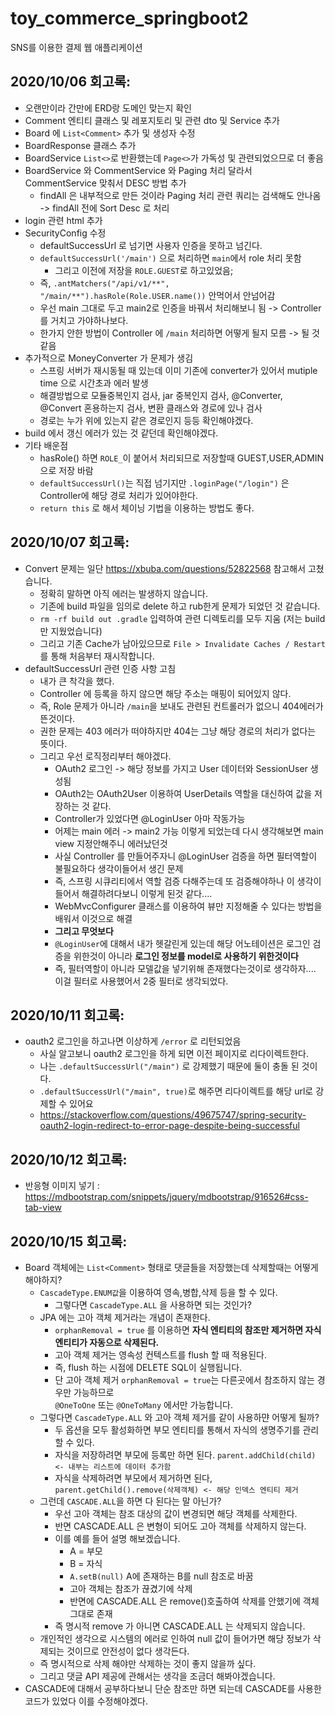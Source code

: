# toy_commerce_springboot2
SNS를 이용한 결제 웹 애플리케이션

## 2020/10/06 회고록:
* 오랜만이라 간만에 ERD랑 도메인 맞는지 확인
* Comment 엔티티 클래스 및 레포지토리 및 관련 dto 및 Service 추가
* Board 에 `List<Comment>` 추가 및 생성자 수정   
* BoardResponse 클래스 추가
* BoardService `List<>`로 반환했는데 `Page<>`가 가독성 및 관련되었으므로 더 좋음
* BoardService 와 CommentService 와 Paging 처리 달라서 CommentService 맞춰서 DESC 방법 추가   
   * findAll 은 내부적으로 만든 것이라 Paging 처리 관련 쿼리는 검색해도 안나옴 -> findAll 전에 Sort Desc 로 처리   
* login 관련 html 추가
* SecurityConfig 수정
   * defaultSuccessUrl 로 넘기면 사용자 인증을 못하고 넘긴다.   
   * `defaultSuccessUrl('/main')` 으로 처리하면 `main`에서 role 처리 못함  
      * 그리고 이전에 저장을 `ROLE.GUEST`로 하고있었음; 
   * 즉, `.antMatchers("/api/v1/**", "/main/**").hasRole(Role.USER.name())` 안먹어서 안넘어감 
   * 우선 main 그대로 두고 main2로 인증을 바꿔서 처리해보니 됨 -> Controller를 거치고 가야하나보다.    
   * 한가지 안한 방법이 Controller 에 `/main` 처리하면 어떻게 될지 모름 -> 될 것 같음
* 추가적으로 MoneyConverter 가 문제가 생김
   * 스프링 서버가 재시동될 때 있는데 이미 기존에 converter가 있어서 mutiple time 으로 시간초과 에러 발생
   * 해결방법으로 모듈중복인지 검사, jar 중복인지 검사, @Converter, @Convert 혼용하는지 검사, 변환 클래스와 경로에 있나 검사   
   * 경로는 누가 위에 있는지 같은 경로인지 등등 확인해야겠다.  
* build 에서 갱신 에러가 있는 것 같던데 확인해야겠다.       
* 기타 배운점 
   * hasRole() 하면 `ROLE_`이 붙어서 처리되므로 저장할때 GUEST,USER,ADMIN 으로 저장 바람   
   * `defaultSuccessUrl()`는 직접 넘기지만 `.loginPage("/login")` 은 Controller에 해당 경로 처리가 있어야한다.   
   * `return this` 로 해서 체이닝 기법을 이용하는 방법도 좋다.   

## 2020/10/07 회고록:
* Convert 문제는 일단 https://xbuba.com/questions/52822568 참고해서 고쳤습니다.
   * 정확히 말하면 아직 에러는 발생하지 않습니다.    
   * 기존에 build 파일을 임의로 delete 하고 rub한게 문제가 되었던 것 같습니다. 
   * `rm -rf build out .gradle` 입력하여 관련 디렉토리를 모두 지움 (저는 build만 지웠었습니다)   
   * 그리고 기존 Cache가 남아있으므로 `File > Invalidate Caches / Restart`를 통해 처음부터 재시작합니다.
* defaultSuccessUrl 관련 인증 사항 고침
   * 내가 큰 착각을 했다.   
   * Controller 에 등록을 하지 않으면 해당 주소는 매핑이 되어있지 않다.  
   * 즉, Role 문제가 아니라 `/main`을 보내도 관련된 컨트롤러가 없으니 404에러가 뜬것이다.
   * 권한 문제는 403 에러가 떠야하지만 404는 그냥 해당 경로의 처리가 없다는 뜻이다.
   * 그리고 우선 로직정리부터 해야겠다.
      * OAuth2 로그인 -> 해당 정보를 가지고 User 데이터와 SessionUser 생성됨    
      * OAuth2는 OAuth2User 이용하여 UserDetails 역할을 대신하여 값을 저장하는 것 같다.       
      * Controller가 있었다면 @LoginUser 아마 작동가능
      * 어제는 main 에러 -> main2 가능 이렇게 되었는데 다시 생각해보면 main view 지정안해주니 에러났던것
      * 사실 Controller 를 만들어주자니 @LoginUser 검증을 하면 필터역할이 불필요하다 생각이들어서 생긴 문제 
      * 즉, 스프링 시큐리티에서 역할 검증 다해주는데 또 검증해야하나 이 생각이들어서 해결하려다보니 이렇게 된것 같다....
      * WebMvcConfigurer 클래스를 이용하여 뷰만 지정해줄 수 있다는 방법을 배워서 이것으로 해결
      * **그리고 무엇보다**
      * `@LoginUser`에 대해서 내가 헷갈린게 있는데 해당 어노테이션은 로그인 검증을 위한것이 아니라 **로그인 정보를 model로 사용하기 위한것이다**   
      * 즉, 필터역할이 아니라 모델값을 넣기위해 존재했다는것이로 생각하자.... 이걸 필터로 사용했어서 2중 필터로 생각되었다.    

## 2020/10/11 회고록: 
* oauth2 로그인을 하고나면 이상하게 `/error` 로 리턴되었음
  * 사실 알고보니 oauth2 로그인을 하게 되면 이전 페이지로 리다이렉트한다.
  * 나는 `.defaultSuccessUrl("/main")` 로 강제했기 때문에 둘이 충돌 된 것이다.  
  * `.defaultSuccessUrl("/main", true)`로 해주면 리다이렉트를 해당 url로 강제할 수 있어요    
  * https://stackoverflow.com/questions/49675747/spring-security-oauth2-login-redirect-to-error-page-despite-being-successful    

## 2020/10/12 회고록:
* 반응형 이미지 넣기 : https://mdbootstrap.com/snippets/jquery/mdbootstrap/916526#css-tab-view

## 2020/10/15 회고록:
* Board 객체에는 `List<Comment>` 형태로 댓글들을 저장했는데 삭제할때는 어떻게 해야하지?   
    * `CascadeType.ENUM값`을 이용하여 영속,병합,삭제 등을 할 수 있다. 
        * 그렇다면 `CascadeType.ALL` 을 사용하면 되는 것인가?  
    * JPA 에는 고아 객체 제거라는 개념이 존재한다.  
        * `orphanRemoval = true` 를 이용하면 **자식 엔티티의 참조만 제거하면 자식 엔티티가 자동으로 삭제된다.**   
        * 고아 객체 제거는 영속성 컨텍스트를 flush 할 때 적용된다.     
        * 즉, flush 하는 시점에 DELETE SQL이 실행됩니다.   
        * 단 고아 객체 제거 `orphanRemoval = true`는 다른곳에서 참조하지 않는 경우만 가능하므로    
        `@OneToOne` 또는 `@OneToMany` 에서만 가능합니다.     
    * 그렇다면 `CascadeType.ALL` 와 고아 객체 제거를 같이 사용하먄 어떻게 될까?   
        * 두 옵션을 모두 활성화하면 부모 엔티티를 통해서 자식의 생명주기를 관리할 수 있다.  
        * 자식을 저장하려면 부모에 등록만 하면 된다. `parent.addChild(child) <- 내부는 리스트에 데이터 추가함`   
        * 자식을 삭제하려면 부모에서 제거하면 된다, `parent.getChild().remove(삭제객체) <- 해당 인덱스 엔티티 제거`
    * 그런데 `CASCADE.ALL`을 하면 다 된다는 말 아닌가?    
        * 우선 고아 객체는 참조 대상의 값이 변경되면 해당 객체를 삭제한다.
        * 반면 CASCADE.ALL 은 변형이 되어도 고아 객체를 삭제하지 않는다.  
        * 이를 예를 들어 설명 해보겠습니다.        
            * A = 부모 
            * B = 자식
            * `A.setB(null)` A에 존재하는 B를 null 참조로 바꿈 
            * 고아 객체는 참조가 끊겼기에 삭제
            * 반면에 CASCADE.ALL 은 remove()호출하여 삭제를 안했기에 객체 그대로 존재
        * 즉 명시적 remove 가 아니면 CASCADE.ALL 는 삭제되지 않습니다.   
    * 개인적인 생각으로 시스템의 에러로 인하여 null 값이 들어가면 해당 정보가 삭제되는 것이므로 안전성이 없다 생각든다.
    * 즉 명시적으로 삭제 해야만 삭제하는 것이 좋지 않을까 싶다.   
    * 그리고 댓글 API 제공에 관해서는 생각을 조금더 해봐야겠습니다.         
* CASCADE에 대해서 공부하다보니 단순 참조만 하면 되는데 CASCADE를 사용한 코드가 있었다 이를 수정해야겠다.      